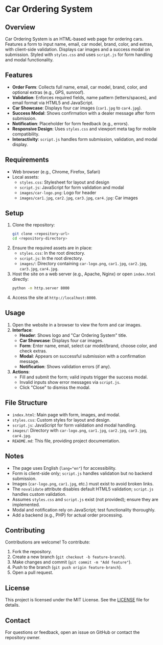 # Car Ordering System

## Overview
Car Ordering System is an HTML-based web page for ordering cars. Features a form to input name, email, car model, brand, color, and extras, with client-side validation. Displays car images and a success modal on submission. Styled with `styles.css` and uses `script.js` for form handling and modal functionality.

## Features
- **Order Form**: Collects full name, email, car model, brand, color, and optional extras (e.g., GPS, sunroof).
- **Validation**: Enforces required fields, name pattern (letters/spaces), and email format via HTML5 and JavaScript.
- **Car Showcase**: Displays four car images (`car1.jpg` to `car4.jpg`).
- **Success Modal**: Shows confirmation with a dealer message after form submission.
- **Notification**: Placeholder for form feedback (e.g., errors).
- **Responsive Design**: Uses `styles.css` and viewport meta tag for mobile compatibility.
- **Interactivity**: `script.js` handles form submission, validation, and modal display.

## Requirements
- Web browser (e.g., Chrome, Firefox, Safari)
- Local assets:
  - `styles.css`: Stylesheet for layout and design
  - `script.js`: JavaScript for form validation and modal
  - `images/car-logo.png`: Logo for header
  - `images/car1.jpg`, `car2.jpg`, `car3.jpg`, `car4.jpg`: Car images

## Setup
1. Clone the repository:
   ```bash
   git clone <repository-url>
   cd <repository-directory>
   ```
2. Ensure the required assets are in place:
   - `styles.css`: In the root directory.
   - `script.js`: In the root directory.
   - `images/`: Directory containing `car-logo.png`, `car1.jpg`, `car2.jpg`, `car3.jpg`, `car4.jpg`.
3. Host the site on a web server (e.g., Apache, Nginx) or open `index.html` directly:
   ```bash
   python -m http.server 8000
   ```
4. Access the site at `http://localhost:8000`.

## Usage
1. Open the website in a browser to view the form and car images.
2. **Interface**:
   - **Header**: Shows logo and "Car Ordering System" title.
   - **Car Showcase**: Displays four car images.
   - **Form**: Enter name, email, select car model/brand, choose color, and check extras.
   - **Modal**: Appears on successful submission with a confirmation message.
   - **Notification**: Shows validation errors (if any).
3. **Actions**:
   - Fill and submit the form; valid inputs trigger the success modal.
   - Invalid inputs show error messages via `script.js`.
   - Click "Close" to dismiss the modal.

## File Structure
- `index.html`: Main page with form, images, and modal.
- `styles.css`: Custom styles for layout and design.
- `script.js`: JavaScript for form validation and modal handling.
- `images/`: Directory with `car-logo.png`, `car1.jpg`, `car2.jpg`, `car3.jpg`, `car4.jpg`.
- `README.md`: This file, providing project documentation.

## Notes
- The page uses English (`lang="en"`) for accessibility.
- Form is client-side only; `script.js` handles validation but no backend submission.
- Images (`car-logo.png`, `car1.jpg`, etc.) must exist to avoid broken links.
- The `novalidate` attribute disables default HTML5 validation; `script.js` handles custom validation.
- Assumes `styles.css` and `script.js` exist (not provided); ensure they are implemented.
- Modal and notification rely on JavaScript; test functionality thoroughly.
- Add a backend (e.g., PHP) for actual order processing.

## Contributing
Contributions are welcome! To contribute:
1. Fork the repository.
2. Create a new branch (`git checkout -b feature-branch`).
3. Make changes and commit (`git commit -m "Add feature"`).
4. Push to the branch (`git push origin feature-branch`).
5. Open a pull request.

## License
This project is licensed under the MIT License. See the [LICENSE](LICENSE) file for details.

## Contact
For questions or feedback, open an issue on GitHub or contact the repository owner.